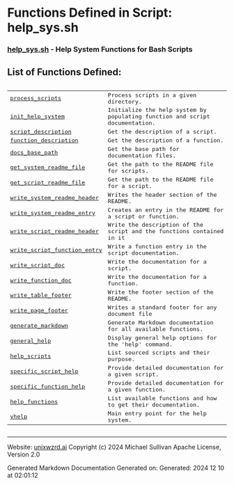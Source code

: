 # Functions Defined in Script: help_sys.sh



### [help_sys.sh](/docs/shdoc/bin/shinclude/scripts/help_sys.sh.md) - Help System Functions for Bash Scripts



## List of Functions Defined:



<pre><table>
<tr><td><a href="functions/process_scripts.md">process_scripts</a></td><td>Process scripts in a given directory.</td></tr>
<tr><td><a href="functions/init_help_system.md">init_help_system</a></td><td>Initialize the help system by populating function and script documentation.</td></tr>
<tr><td><a href="functions/script_description.md">script_description</a></td><td>Get the description of a script.</td></tr>
<tr><td><a href="functions/function_description.md">function_description</a></td><td>Get the description of a function.</td></tr>
<tr><td><a href="functions/docs_base_path.md">docs_base_path</a></td><td>Get the base path for documentation files.</td></tr>
<tr><td><a href="functions/get_system_readme_file.md">get_system_readme_file</a></td><td>Get the path to the README file for scripts.</td></tr>
<tr><td><a href="functions/get_script_readme_file.md">get_script_readme_file</a></td><td>Get the path to the README file for a script.</td></tr>
<tr><td><a href="functions/write_system_readme_header.md">write_system_readme_header</a></td><td>Writes the header section of the README.</td></tr>
<tr><td><a href="functions/write_system_readme_entry.md">write_system_readme_entry</a></td><td>Creates an entry in the README for a script or function.</td></tr>
<tr><td><a href="functions/write_script_readme_header.md">write_script_readme_header</a></td><td>Write the description of the script and the functions contained in it</td></tr>
<tr><td><a href="functions/write_script_function_entry.md">write_script_function_entry</a></td><td>Write a function entry in the script documentation.</td></tr>
<tr><td><a href="functions/write_script_doc.md">write_script_doc</a></td><td>Write the documentation for a script.</td></tr>
<tr><td><a href="functions/write_function_doc.md">write_function_doc</a></td><td>Write the documentation for a function.</td></tr>
<tr><td><a href="functions/write_table_footer.md">write_table_footer</a></td><td>Write the footer section of the README.</td></tr>
<tr><td><a href="functions/write_page_footer.md">write_page_footer</a></td><td>Writes a standard footer for any document file</td></tr>
<tr><td><a href="functions/generate_markdown.md">generate_markdown</a></td><td>Generate Markdown documentation for all available functions.</td></tr>
<tr><td><a href="functions/general_help.md">general_help</a></td><td>Display general help options for the 'help' command.</td></tr>
<tr><td><a href="functions/help_scripts.md">help_scripts</a></td><td>List sourced scripts and their purpose.</td></tr>
<tr><td><a href="functions/specific_script_help.md">specific_script_help</a></td><td>Provide detailed documentation for a given script.</td></tr>
<tr><td><a href="functions/specific_function_help.md">specific_function_help</a></td><td>Provide detailed documentation for a given function.</td></tr>
<tr><td><a href="functions/help_functions.md">help_functions</a></td><td>List available functions and how to get their documentation.</td></tr>
<tr><td><a href="functions/vhelp.md">vhelp</a></td><td>Main entry point for the help system.</td></tr>
</table></pre>

---
Website: [unixwzrd.ai](https://unixwzrd.ai)
Copyright (c) 2024 Michael Sullivan
Apache License, Version 2.0

Generated Markdown Documentation
Generated on: Generated: 2024 12 10 at 02:01:12
